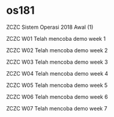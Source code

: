 # os181
ZCZC Sistem Operasi 2018 Awal (1)

ZCZC W01 Telah mencoba demo week 1

ZCZC W02 Telah mencoba demo week 2

ZCZC W03 Telah mencoba demo week 3

ZCZC W04 Telah mencoba demo week 4

ZCZC W05 Telah mencoba demo week 5

ZCZC W06 Telah mencoba demo week 6

ZCZC W07 Telah mencoba demo week 7
